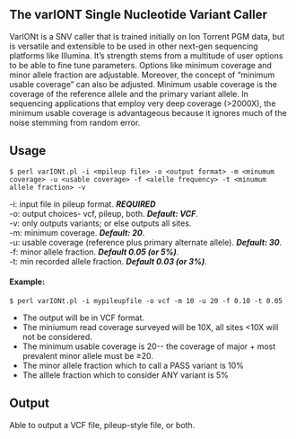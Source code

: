 ## The varIONT Single Nucleotide Variant Caller ##

VarIONt is a SNV caller that is trained initially on Ion Torrent PGM data, but is versatile and extensible to be used in other next-gen sequencing platforms like Illumina.  It’s strength stems from a multitude of user options to be able to fine tune parameters.  Options like minimum coverage and minor allele fraction are adjustable.  Moreover, the concept of “minimum usable coverage” can also be adjusted.  Minimum usable coverage is the coverage of the reference allele and the primary variant allele.  In sequencing applications that employ very deep coverage (>2000X), the minimum usable coverage is advantageous because it ignores much of the noise stemming from random error.  

## Usage ##

	$ perl varIONt.pl -i <mpileup file> -o <output format> -m <minumum coverage> -u <usable coverage> -f <alelle frequency> -t <minumum allele fraction> -v

-i: input file in pileup format. _**REQUIRED**_  
-o: output choices- vcf, pileup, both.  _**Default: VCF**_.  
-v: only outputs variants; or else outputs all sites.  
-m: minimum coverage. _**Default: 20**_.  
-u: usable coverage (reference plus primary alternate allele).  _**Default: 30**_.  
-f: minor allele fraction. _**Default 0.05 (or 5%)**_.  
-t: min recorded allele fraction. _**Default 0.03 (or 3%)**_.  

#### Example:
	$ perl varIONt.pl -i mypileupfile -o vcf -m 10 -u 20 -f 0.10 -t 0.05

* The output will be in VCF format.  
* The miniumum read coverage surveyed will be 10X, all sites <10X will not be considered.  
* The minimum usable coverage is 20-- the coverage of major + most prevalent minor allele must be ≥20.  
* The minor allele fraction which to call a PASS variant is 10%  
* The alllele fraction which to consider ANY variant is 5%  

## Output ##

Able to output a VCF file, pileup-style file, or both.
